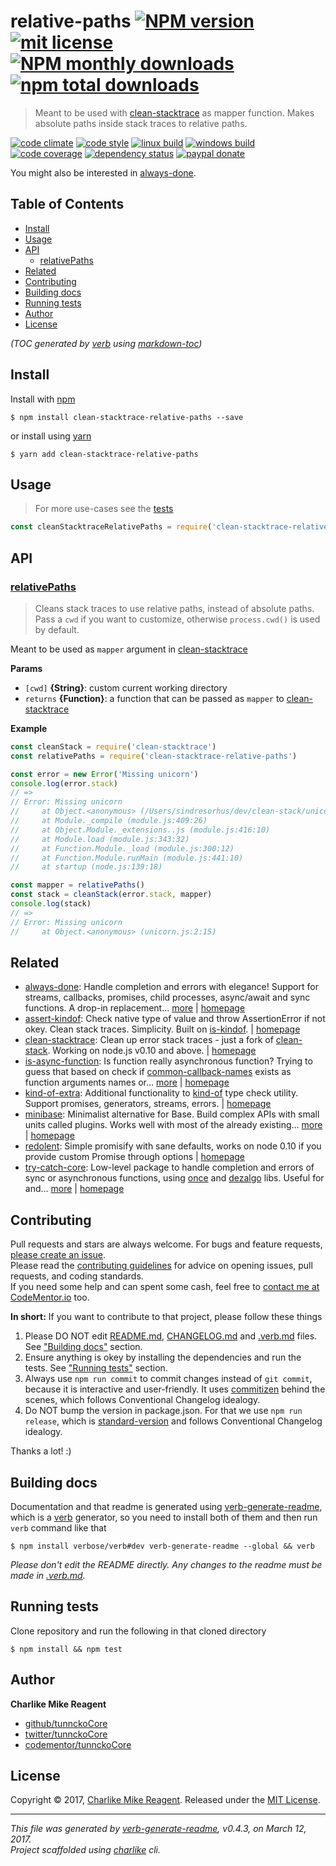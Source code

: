 # relative-paths [![NPM version](https://img.shields.io/npm/v/clean-stacktrace-relative-paths.svg?style=flat)](https://www.npmjs.com/package/clean-stacktrace-relative-paths) [![mit license][license-img]][license-url] [![NPM monthly downloads](https://img.shields.io/npm/dm/clean-stacktrace-relative-paths.svg?style=flat)](https://npmjs.org/package/clean-stacktrace-relative-paths) [![npm total downloads][downloads-img]][downloads-url]

> Meant to be used with [clean-stacktrace][] as mapper function. Makes absolute paths inside stack traces to relative paths.

[![code climate][codeclimate-img]][codeclimate-url] 
[![code style][standard-img]][standard-url] 
[![linux build][travis-img]][travis-url] 
[![windows build][appveyor-img]][appveyor-url] 
[![code coverage][coverage-img]][coverage-url] 
[![dependency status][david-img]][david-url]
[![paypal donate][paypalme-img]][paypalme-url] 

You might also be interested in [always-done](https://github.com/hybridables/always-done#readme).

## Table of Contents
- [Install](#install)
- [Usage](#usage)
- [API](#api)
  * [relativePaths](#relativepaths)
- [Related](#related)
- [Contributing](#contributing)
- [Building docs](#building-docs)
- [Running tests](#running-tests)
- [Author](#author)
- [License](#license)

_(TOC generated by [verb](https://github.com/verbose/verb) using [markdown-toc](https://github.com/jonschlinkert/markdown-toc))_

## Install
Install with [npm](https://www.npmjs.com/)

```
$ npm install clean-stacktrace-relative-paths --save
```

or install using [yarn](https://yarnpkg.com)

```
$ yarn add clean-stacktrace-relative-paths
```

## Usage
> For more use-cases see the [tests](test.js)

```js
const cleanStacktraceRelativePaths = require('clean-stacktrace-relative-paths')
```

## API

### [relativePaths](index.js#L51)
> Cleans stack traces to use relative paths, instead of absolute paths. Pass a `cwd` if you want to customize, otherwise `process.cwd()` is used by default.

Meant to be used as `mapper` argument in [clean-stacktrace][]

**Params**

* `[cwd]` **{String}**: custom current working directory    
* `returns` **{Function}**: a function that can be passed as `mapper` to [clean-stacktrace][]  

**Example**

```js
const cleanStack = require('clean-stacktrace')
const relativePaths = require('clean-stacktrace-relative-paths')

const error = new Error('Missing unicorn')
console.log(error.stack)
// =>
// Error: Missing unicorn
//     at Object.<anonymous> (/Users/sindresorhus/dev/clean-stack/unicorn.js:2:15)
//     at Module._compile (module.js:409:26)
//     at Object.Module._extensions..js (module.js:416:10)
//     at Module.load (module.js:343:32)
//     at Function.Module._load (module.js:300:12)
//     at Function.Module.runMain (module.js:441:10)
//     at startup (node.js:139:18)

const mapper = relativePaths()
const stack = cleanStack(error.stack, mapper)
console.log(stack)
// =>
// Error: Missing unicorn
//     at Object.<anonymous> (unicorn.js:2:15)
```

## Related
- [always-done](https://www.npmjs.com/package/always-done): Handle completion and errors with elegance! Support for streams, callbacks, promises, child processes, async/await and sync functions. A drop-in replacement… [more](https://github.com/hybridables/always-done#readme) | [homepage](https://github.com/hybridables/always-done#readme "Handle completion and errors with elegance! Support for streams, callbacks, promises, child processes, async/await and sync functions. A drop-in replacement for [async-done][] - pass 100% of its tests plus more")
- [assert-kindof](https://www.npmjs.com/package/assert-kindof): Check native type of value and throw AssertionError if not okey. Clean stack traces. Simplicity. Built on [is-kindof][]. | [homepage](https://github.com/tunnckocore/assert-kindof#readme "Check native type of value and throw AssertionError if not okey. Clean stack traces. Simplicity. Built on [is-kindof][].")
- [clean-stacktrace](https://www.npmjs.com/package/clean-stacktrace): Clean up error stack traces - just a fork of [clean-stack][]. Working on node.js v0.10 and above. | [homepage](https://github.com/tunnckocore/clean-stacktrace#readme "Clean up error stack traces - just a fork of [clean-stack][]. Working on node.js v0.10 and above.")
- [is-async-function](https://www.npmjs.com/package/is-async-function): Is function really asynchronous function? Trying to guess that based on check if [common-callback-names][] exists as function arguments names or… [more](https://github.com/tunnckocore/is-async-function#readme) | [homepage](https://github.com/tunnckocore/is-async-function#readme "Is function really asynchronous function? Trying to guess that based on check if [common-callback-names][] exists as function arguments names or you can pass your custom.")
- [kind-of-extra](https://www.npmjs.com/package/kind-of-extra): Additional functionality to [kind-of][] type check utility. Support promises, generators, streams, errors. | [homepage](https://github.com/tunnckocore/kind-of-extra#readme "Additional functionality to [kind-of][] type check utility. Support promises, generators, streams, errors.")
- [minibase](https://www.npmjs.com/package/minibase): Minimalist alternative for Base. Build complex APIs with small units called plugins. Works well with most of the already existing… [more](https://github.com/node-minibase/minibase#readme) | [homepage](https://github.com/node-minibase/minibase#readme "Minimalist alternative for Base. Build complex APIs with small units called plugins. Works well with most of the already existing [base][] plugins.")
- [redolent](https://www.npmjs.com/package/redolent): Simple promisify with sane defaults, works on node 0.10 if you provide custom Promise through options | [homepage](https://github.com/hybridables/redolent#readme "Simple promisify with sane defaults, works on node 0.10 if you provide custom Promise through options")
- [try-catch-core](https://www.npmjs.com/package/try-catch-core): Low-level package to handle completion and errors of sync or asynchronous functions, using [once][] and [dezalgo][] libs. Useful for and… [more](https://github.com/hybridables/try-catch-core#readme) | [homepage](https://github.com/hybridables/try-catch-core#readme "Low-level package to handle completion and errors of sync or asynchronous functions, using [once][] and [dezalgo][] libs. Useful for and used in higher-level libs such as [always-done][] to handle completion of anything.")

## Contributing
Pull requests and stars are always welcome. For bugs and feature requests, [please create an issue](https://github.com/tunnckoCore/clean-stacktrace-relative-paths/issues/new).  
Please read the [contributing guidelines](CONTRIBUTING.md) for advice on opening issues, pull requests, and coding standards.  
If you need some help and can spent some cash, feel free to [contact me at CodeMentor.io](https://www.codementor.io/tunnckocore?utm_source=github&utm_medium=button&utm_term=tunnckocore&utm_campaign=github) too.

**In short:** If you want to contribute to that project, please follow these things

1. Please DO NOT edit [README.md](README.md), [CHANGELOG.md](CHANGELOG.md) and [.verb.md](.verb.md) files. See ["Building docs"](#building-docs) section.
2. Ensure anything is okey by installing the dependencies and run the tests. See ["Running tests"](#running-tests) section.
3. Always use `npm run commit` to commit changes instead of `git commit`, because it is interactive and user-friendly. It uses [commitizen][] behind the scenes, which follows Conventional Changelog idealogy.
4. Do NOT bump the version in package.json. For that we use `npm run release`, which is [standard-version][] and follows Conventional Changelog idealogy.

Thanks a lot! :)

## Building docs
Documentation and that readme is generated using [verb-generate-readme][], which is a [verb][] generator, so you need to install both of them and then run `verb` command like that

```
$ npm install verbose/verb#dev verb-generate-readme --global && verb
```

_Please don't edit the README directly. Any changes to the readme must be made in [.verb.md](.verb.md)._

## Running tests
Clone repository and run the following in that cloned directory

```
$ npm install && npm test
```

## Author
**Charlike Mike Reagent**

+ [github/tunnckoCore](https://github.com/tunnckoCore)
+ [twitter/tunnckoCore](https://twitter.com/tunnckoCore)
+ [codementor/tunnckoCore](https://codementor.io/tunnckoCore)

## License
Copyright © 2017, [Charlike Mike Reagent](https://i.am.charlike.online). Released under the [MIT License](LICENSE).

***

_This file was generated by [verb-generate-readme](https://github.com/verbose/verb-generate-readme), v0.4.3, on March 12, 2017._  
_Project scaffolded using [charlike][] cli._

[always-done]: https://github.com/hybridables/always-done
[async-done]: https://github.com/gulpjs/async-done
[base]: https://github.com/node-base/base
[charlike]: https://github.com/tunnckocore/charlike
[clean-stack]: https://github.com/sindresorhus/clean-stack
[clean-stacktrace]: https://github.com/tunnckocore/clean-stacktrace
[commitizen]: https://github.com/commitizen/cz-cli
[common-callback-names]: https://github.com/tunnckocore/common-callback-names
[dezalgo]: https://github.com/npm/dezalgo
[is-kindof]: https://github.com/tunnckocore/is-kindof
[kind-of]: https://github.com/jonschlinkert/kind-of
[once]: https://github.com/isaacs/once
[standard-version]: https://github.com/conventional-changelog/standard-version
[verb-generate-readme]: https://github.com/verbose/verb-generate-readme
[verb]: https://github.com/verbose/verb

[license-url]: https://www.npmjs.com/package/clean-stacktrace-relative-paths
[license-img]: https://img.shields.io/npm/l/clean-stacktrace-relative-paths.svg

[downloads-url]: https://www.npmjs.com/package/clean-stacktrace-relative-paths
[downloads-img]: https://img.shields.io/npm/dt/clean-stacktrace-relative-paths.svg

[codeclimate-url]: https://codeclimate.com/github/tunnckoCore/clean-stacktrace-relative-paths
[codeclimate-img]: https://img.shields.io/codeclimate/github/tunnckoCore/clean-stacktrace-relative-paths.svg

[travis-url]: https://travis-ci.org/tunnckoCore/clean-stacktrace-relative-paths
[travis-img]: https://img.shields.io/travis/tunnckoCore/clean-stacktrace-relative-paths/master.svg?label=linux

[appveyor-url]: https://ci.appveyor.com/project/tunnckoCore/clean-stacktrace-relative-paths
[appveyor-img]: https://img.shields.io/appveyor/ci/tunnckoCore/clean-stacktrace-relative-paths/master.svg?label=windows

[coverage-url]: https://codecov.io/gh/tunnckoCore/clean-stacktrace-relative-paths
[coverage-img]: https://img.shields.io/codecov/c/github/tunnckoCore/clean-stacktrace-relative-paths/master.svg

[david-url]: https://david-dm.org/tunnckoCore/clean-stacktrace-relative-paths
[david-img]: https://img.shields.io/david/tunnckoCore/clean-stacktrace-relative-paths.svg

[standard-url]: https://github.com/feross/standard
[standard-img]: https://img.shields.io/badge/code%20style-standard-brightgreen.svg

[paypalme-url]: https://www.paypal.me/tunnckoCore
[paypalme-img]: https://img.shields.io/badge/paypal-donate-brightgreen.svg

